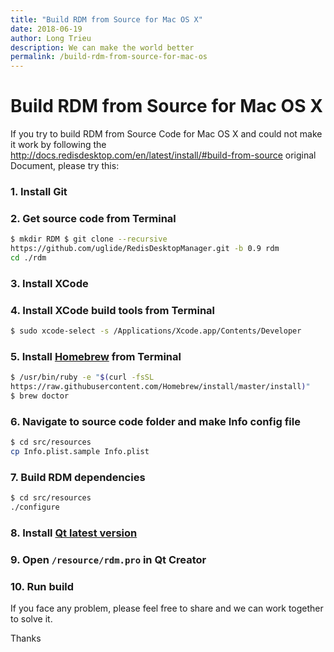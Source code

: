```yaml
---
title: "Build RDM from Source for Mac OS X"
date: 2018-06-19
author: Long Trieu
description: We can make the world better
permalink: /build-rdm-from-source-for-mac-os
---
```


# Build RDM from Source for Mac OS X

If you try to build RDM from Source Code for Mac OS X and could not make it work by following the http://docs.redisdesktop.com/en/latest/install/#build-from-source original Document, please try this:

### 1. Install Git

### 2. Get source code from Terminal

``` bash
$ mkdir RDM $ git clone --recursive
https://github.com/uglide/RedisDesktopManager.git -b 0.9 rdm
cd ./rdm
```

### 3. Install XCode

### 4. Install XCode build tools from Terminal

``` bash
$ sudo xcode-select -s /Applications/Xcode.app/Contents/Developer
```

### 5. Install [Homebrew](https://brew.sh/) from Terminal

``` bash
$ /usr/bin/ruby -e "$(curl -fsSL
https://raw.githubusercontent.com/Homebrew/install/master/install)"
$ brew doctor
```

### 6. Navigate to source code folder and make Info config file

``` bash
$ cd src/resources
cp Info.plist.sample Info.plist
```

### 7. Build RDM dependencies

``` bash
$ cd src/resources
./configure
```

### 8. Install [Qt latest version](https://www.qt.io/download#section-2)

### 9. Open `/resource/rdm.pro` in Qt Creator

### 10. Run build

If you face any problem, please feel free to share and we can work together to solve it.

Thanks
